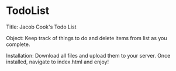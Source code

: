 # TodoList
Title: Jacob Cook's Todo List

Object: Keep track of things to do and delete items from list as you complete.

Installation: Download all files and upload them to your server. Once installed, navigate to index.html and enjoy!

